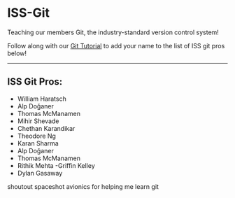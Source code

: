 # ISS-Git
Teaching our members Git, the industry-standard version control system!

Follow along with our [Git Tutorial](https://uofi.app.box.com/integrations/googledss/openGoogleEditor?fileId=1591381698819&trackingId=3&csrfToken=941e4aa2cf8a1cf8679de5434daa3b4102fa4dc08088f4991c256702cde0ad6f#slide=id.g27889247c3d_0_37) to add your name to the list of ISS git pros below! 

--- 

## ISS Git Pros:
- William Haratsch
- Alp Doğaner
- Thomas McManamen
- Mihir Shevade
- Chethan Karandikar
- Theodore Ng
- Karan Sharma
- Alp Doğaner
- Thomas McManamen
- Rithik Mehta
-Griffin Kelley
- Dylan Gasaway

shoutout spaceshot avionics for helping me learn git
